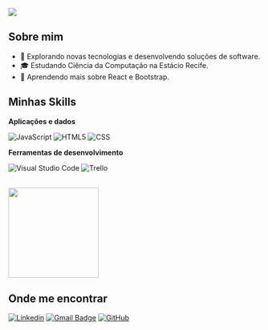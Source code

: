 ![](https://komarev.com/ghpvc/?devjjean=iuricode&color=006bed)

## Sobre mim

- 🤔 Explorando novas tecnologias e desenvolvendo soluções de software.
- 🎓 Estudando Ciência da Computação na Estácio Recife.
- 🌱 Aprendendo mais sobre React e Bootstrap.

## Minhas Skills

**Aplicações e dados**

![JavaScript](https://img.shields.io/badge/-JavaScript-333333?style=flat&logo=javascript)
![HTML5](https://img.shields.io/badge/-HTML5-333333?style=flat&logo=HTML5)
![CSS](https://img.shields.io/badge/-CSS-333333?style=flat&logo=CSS3&logoColor=1572B6)

**Ferramentas de desenvolvimento**

![Visual Studio Code](https://img.shields.io/badge/-Visual%20Studio%20Code-333333?style=flat&logo=visual-studio-code&logoColor=007ACC)
![Trello](https://img.shields.io/badge/-Trello-333333?style=flat&logo=trello&logoColor=007ACC)

<br/>

<a href="https://github.com/devjjean" title="Perfil do Jean">
  <img height="180em" src="https://github-readme-stats.vercel.app/api?username=devjjean&theme=dracula&show_icons=true" />
</a>

## Onde me encontrar

[![Linkedin](https://img.shields.io/badge/-username-blue?style=flat-square&logo=Linkedin&logoColor=white&link=https://www.linkedin.com/in/jean-sousa-de-almeida-b43b63257/)](https://www.linkedin.com/in/jean-sousa-de-almeida-b43b63257/)
[![Gmail Badge](https://img.shields.io/badge/-jjeanssousa16@gmail.com-006bed?style=flat-square&logo=Gmail&logoColor=white&link=mailto:jjeanssousa16@gmail.com)](mailto:jjeanssousa16@gmail.com)
[![GitHub](https://img.shields.io/github/followers/devjjean?label=follow&style=social)](https://github.com/devjjean)
